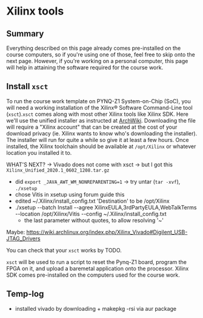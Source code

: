 # Xilinx tools


## Summary

Everything described on this page already comes pre-installed on the course computers, so if you're using one of those, feel free to skip onto the next page. However, if you're working on a personal computer, this page will help in attaining the software required for the course work.


## Install `xsct`

To run the course work template on PYNQ-Z1 System-on-Chip (SoC), you will need a working installation of the Xilinx® Software Command-Line tool (`xsct`).`xsct` comes along with most other Xilinx tools like Xilinx SDK. Here we'll use the unified installer as instructed at [ArchWiki](https://wiki.archlinux.org/index.php/Xilinx_Vivado#Vivado_and_SDK). Downloading the file will require a "Xilinx account" that can be created at the cost of your download privacy (ie. Xilinx wants to know who's downloading the installer). The installer will run for quite a while so give it at least a few hours. Once installed, the Xilinx toolchain should be available at `/opt/Xilinx` or whatever location you installed it to.

WHAT'S NEXT?
-> Vivado does not come with xsct
-> but I got this `Xilinx_Unified_2020.1_0602_1208.tar.gz`
- did `export _JAVA_AWT_WM_NONREPARENTING=1`
-> try untar (`tar -xvf`), `./xsetup`
- chose Vitis in xsetup using forum guide this
- edited ~/.Xilinx/install_config.txt 'Destination' to be /opt/Xilinx
- ./xsetup --batch Install --agree XilinxEULA,3rdPartyEULA,WebTalkTerms --location /opt/Xilinx/Vitis --config ~/.Xilinx/install_config.txt
    * the last parameter without quotes, to allow resolving '~'

Maybe: https://wiki.archlinux.org/index.php/Xilinx_Vivado#Digilent_USB-JTAG_Drivers

You can check that your `xsct` works by TODO.

`xsct` will be used to run a script to reset the Pynq-Z1 board, program the FPGA on it, and upload a baremetal application onto the processor. Xilinx SDK comes pre-installed on the computers used for the course work.

## Temp-log
- installed vivado by downloading + makepkg -rsi via aur package

